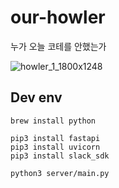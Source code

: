 # our-howler
누가 오늘 코테를 안했는가

![howler_1_1800x1248](https://github.com/Giggle-projects/cote-howler/assets/46060746/4a2c7c97-4621-4e74-aa12-fb558334a6bd)


## Dev env

```
brew install python

pip3 install fastapi 
pip3 install uvicorn 
pip3 install slack_sdk

python3 server/main.py
```
